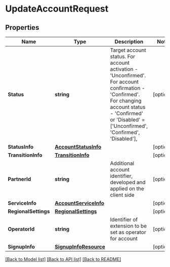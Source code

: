 # UpdateAccountRequest

## Properties
Name | Type | Description | Notes
------------ | ------------- | ------------- | -------------
**Status** | **string** | Target account status. For account activation - &#39;Unconfirmed&#39;. For account confirmation - &#39;Confirmed&#39;. For changing account status - &#39;Confirmed&#39; or &#39;Disabled&#39; &#x3D; [&#39;Unconfirmed&#39;, &#39;Confirmed&#39;, &#39;Disabled&#39;], | [optional] 
**StatusInfo** | [**AccountStatusInfo**](AccountStatusInfo.md) |  | [optional] 
**TransitionInfo** | [**TransitionInfo**](TransitionInfo.md) |  | [optional] 
**PartnerId** | **string** | Additional account identifier, developed and applied on the client side | [optional] 
**ServiceInfo** | [**AccountServiceInfo**](AccountServiceInfo.md) |  | [optional] 
**RegionalSettings** | [**RegionalSettings**](RegionalSettings.md) |  | [optional] 
**OperatorId** | **string** | Identifier of extension to be set as operator for account | [optional] 
**SignupInfo** | [**SignupInfoResource**](SignupInfoResource.md) |  | [optional] 

[[Back to Model list]](../README.md#documentation-for-models) [[Back to API list]](../README.md#documentation-for-api-endpoints) [[Back to README]](../README.md)


